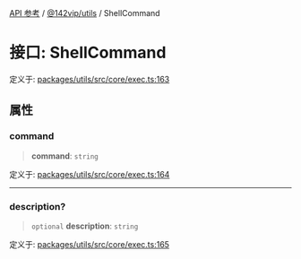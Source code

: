 [API 参考](../../../index.md) / [@142vip/utils](../index.md) / ShellCommand

# 接口: ShellCommand

定义于: [packages/utils/src/core/exec.ts:163](https://github.com/142vip/core-x/blob/724c9f80a9f43d7639fb0f15c0381f9ca258849b/packages/utils/src/core/exec.ts#L163)

## 属性

### command

> **command**: `string`

定义于: [packages/utils/src/core/exec.ts:164](https://github.com/142vip/core-x/blob/724c9f80a9f43d7639fb0f15c0381f9ca258849b/packages/utils/src/core/exec.ts#L164)

***

### description?

> `optional` **description**: `string`

定义于: [packages/utils/src/core/exec.ts:165](https://github.com/142vip/core-x/blob/724c9f80a9f43d7639fb0f15c0381f9ca258849b/packages/utils/src/core/exec.ts#L165)
